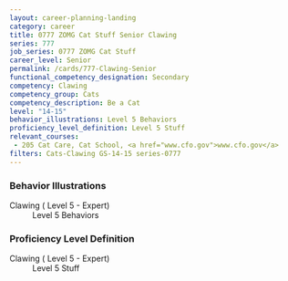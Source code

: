 ```yaml
---
layout: career-planning-landing
category: career
title: 0777 ZOMG Cat Stuff Senior Clawing
series: 777
job_series: 0777 ZOMG Cat Stuff
career_level: Senior
permalink: /cards/777-Clawing-Senior
functional_competency_designation: Secondary
competency: Clawing
competency_group: Cats
competency_description: Be a Cat
level: "14-15"
behavior_illustrations: Level 5 Behaviors
proficiency_level_definition: Level 5 Stuff
relevant_courses: 
 - 205 Cat Care, Cat School, <a href="www.cfo.gov">www.cfo.gov</a>
filters: Cats-Clawing GS-14-15 series-0777
---
```


<div class="desktop:grid-col-6 margin-y-205">
  <div class="border-top-05 bg-white padding-2 shadow-5 height-full members-hover border-1px border-gray-30 border-top-orange radius-lg">
    <h3>Behavior Illustrations</h3>
    <dl class="text-base"><dt>Clawing ( Level 5 - Expert)</dt><dd>Level 5 Behaviors</dd></dl>
  </div>
</div>
<div class="desktop:grid-col-6 margin-y-205">
  <div class="border-top-05 bg-white padding-2 shadow-5 height-full members-hover border-1px border-gray-30 border-top-orange radius-lg">
    <h3>Proficiency Level Definition</h3>
    <dl class="text-base"><dt>Clawing ( Level 5 - Expert)</dt><dd>Level 5 Stuff</dd></dl>
  </div>
</div>